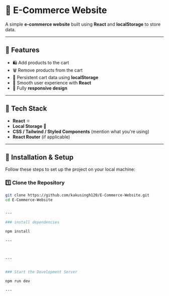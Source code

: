 # 🛒 E-Commerce Website

A simple **e-commerce website** built using **React** and **localStorage** to store data.

---

## 📌 Features

- 🛍️ Add products to the cart  
- 🗑️ Remove products from the cart  
- 💾 Persistent cart data using **localStorage**  
- 🔄 Smooth user experience with **React**  
- 🎨 Fully **responsive design**  

---

## 🚀 Tech Stack

- **React** ⚛️  
- **Local Storage** 💾  
- **CSS / Tailwind / Styled Components** (mention what you're using)  
- **React Router** (if applicable)  

---

## 📂 Installation & Setup

Follow these steps to set up the project on your local machine:  

### 1️⃣ Clone the Repository  
```sh
git clone https://github.com/kakusingh120/E-Commerce-Website.git
cd E-Commerce-Website


---

### install dependencies

npm install 

---



---


### Start the Development Server

npm run dev

---